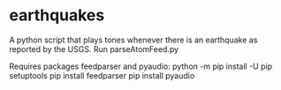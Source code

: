 # earthquakes
A python script that plays tones whenever there is an earthquake as reported by the USGS.
Run parseAtomFeed.py

Requires packages feedparser and pyaudio:
python -m pip install -U pip setuptools
pip install feedparser
pip install pyaudio
